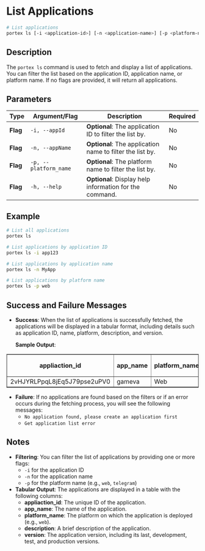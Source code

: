 # List Applications

```bash
# List applications
portex ls [-i <application-id>] [-n <application-name>] [-p <platform-name>]
```

## Description

The `portex ls` command is used to fetch and display a list of applications. You can filter the list based on the application ID, application name, or platform name. If no flags are provided, it will return all applications.

## Parameters

| Type     | Argument/Flag         | Description                                               | Required |
| -------- | --------------------- | --------------------------------------------------------- | -------- |
| **Flag** | `-i, --appId`         | **Optional**: The application ID to filter the list by.   | No       |
| **Flag** | `-n, --appName`       | **Optional**: The application name to filter the list by. | No       |
| **Flag** | `-p, --platform_name` | **Optional**: The platform name to filter the list by.    | No       |
| **Flag** | `-h, --help`          | **Optional**: Display help information for the command.   | No       |

## Example

```bash
# List all applications
portex ls

# List applications by application ID
portex ls -i app123

# List applications by application name
portex ls -n MyApp

# List applications by platform name
portex ls -p web
```

## Success and Failure Messages

- **Success**: When the list of applications is successfully fetched, the applications will be displayed in a tabular format, including details such as application ID, name, platform, description, and version.

  **Sample Output**:

<table border>
  <thead >
    <tr>
      <th rowspan="2">appliaction_id</th>
      <th rowspan="2">app_name</th>
      <th rowspan="2">platform_name</th>
      <th rowspan="2">description</th>
      <th colspan="4">version</th>
    </tr>
    <tr>
      <th>last</th>
      <th>dev</th>
      <th>test</th>
      <th>prod</th>
    </tr>
  </thead>
  <tbody>
    <tr>
      <td>2vHJYRLPpqL8jEq5J79pse2uPV0</td>
      <td>gameva</td>
      <td>Web</td>
      <td>-</td>
      <td>17</td>
      <td>12</td>
      <td>17</td>
      <td>17</td>
    </tr>
  </tbody>
</table>

- **Failure**: If no applications are found based on the filters or if an error occurs during the fetching process, you will see the following messages:
  - `No application found, please create an application first`
  - `Get application list error`

## Notes

- **Filtering**: You can filter the list of applications by providing one or more flags:
  - `-i` for the application ID
  - `-n` for the application name
  - `-p` for the platform name (e.g., `web`, `telegram`)
- **Tabular Output**: The applications are displayed in a table with the following columns:
  - **appliaction_id**: The unique ID of the application.
  - **app_name**: The name of the application.
  - **platform_name**: The platform on which the application is deployed (e.g., `web`).
  - **description**: A brief description of the application.
  - **version**: The application version, including its last, development, test, and production versions.
